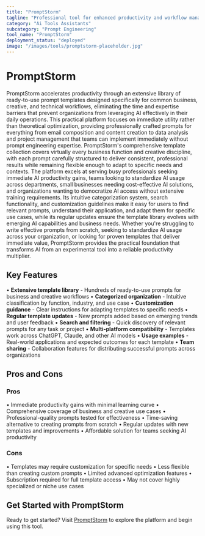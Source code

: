 ```yaml
---
title: "PromptStorm"
tagline: "Professional tool for enhanced productivity and workflow management"
category: "Ai Tools Assistants"
subcategory: "Prompt Engineering"
tool_name: "PromptStorm"
deployment_status: "deployed"
image: "/images/tools/promptstorm-placeholder.jpg"
---
```


# PromptStorm

PromptStorm accelerates productivity through an extensive library of ready-to-use prompt templates designed specifically for common business, creative, and technical workflows, eliminating the time and expertise barriers that prevent organizations from leveraging AI effectively in their daily operations. This practical platform focuses on immediate utility rather than theoretical optimization, providing professionally crafted prompts for everything from email composition and content creation to data analysis and project management that teams can implement immediately without prompt engineering expertise. PromptStorm's comprehensive template collection covers virtually every business function and creative discipline, with each prompt carefully structured to deliver consistent, professional results while remaining flexible enough to adapt to specific needs and contexts. The platform excels at serving busy professionals seeking immediate AI productivity gains, teams looking to standardize AI usage across departments, small businesses needing cost-effective AI solutions, and organizations wanting to democratize AI access without extensive training requirements. Its intuitive categorization system, search functionality, and customization guidelines make it easy for users to find relevant prompts, understand their application, and adapt them for specific use cases, while its regular updates ensure the template library evolves with emerging AI capabilities and business needs. Whether you're struggling to write effective prompts from scratch, seeking to standardize AI usage across your organization, or looking for proven templates that deliver immediate value, PromptStorm provides the practical foundation that transforms AI from an experimental tool into a reliable productivity multiplier.

## Key Features

• **Extensive template library** - Hundreds of ready-to-use prompts for business and creative workflows
• **Categorized organization** - Intuitive classification by function, industry, and use case
• **Customization guidance** - Clear instructions for adapting templates to specific needs
• **Regular template updates** - New prompts added based on emerging trends and user feedback
• **Search and filtering** - Quick discovery of relevant prompts for any task or project
• **Multi-platform compatibility** - Templates work across ChatGPT, Claude, and other AI models
• **Usage examples** - Real-world applications and expected outcomes for each template
• **Team sharing** - Collaboration features for distributing successful prompts across organizations

## Pros and Cons

### Pros
• Immediate productivity gains with minimal learning curve
• Comprehensive coverage of business and creative use cases
• Professional-quality prompts tested for effectiveness
• Time-saving alternative to creating prompts from scratch
• Regular updates with new templates and improvements
• Affordable solution for teams seeking AI productivity

### Cons
• Templates may require customization for specific needs
• Less flexible than creating custom prompts
• Limited advanced optimization features
• Subscription required for full template access
• May not cover highly specialized or niche use cases
## Get Started with PromptStorm

Ready to get started? Visit [PromptStorm](https://promptstorm.com) to explore the platform and begin using this tool.
